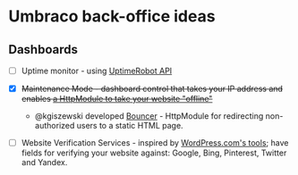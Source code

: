 # Umbraco back-office ideas
## Dashboards

* [ ] Uptime monitor - using [UptimeRobot API](https://github.com/cmaneu/UptimeRobot-.net-API-Client)
* [x] ~~Maintenance Mode - dashboard control that takes your IP address and enables [a HttpModule to take your website "offline"](http://blog.dreamlabsolutions.com/post/2009/09/02/Take-an-ASPNET-Application-offline-with-HttpModules.aspx)~~
  * @kgiszewski developed [Bouncer](https://github.com/imulus/Bouncer) - HttpModule for redirecting non-authorized users to a static HTML page.
* [ ] Website Verification Services - inspired by [WordPress.com's tools](http://support.wordpress.com/webmaster-tools/); have fields for verifying your website against: Google, Bing, Pinterest, Twitter and Yandex.

